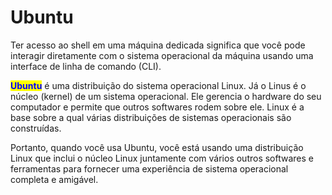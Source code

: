 # Ubuntu

Ter acesso ao shell em uma máquina dedicada significa que você pode interagir diretamente com o sistema operacional da máquina usando uma interface de linha de comando (CLI).

<mark style="color:blue;">**Ubuntu**</mark> é uma distribuição do sistema operacional Linux. Já o Linus é o núcleo (kernel) de um sistema operacional. Ele gerencia o hardware do seu computador e permite que outros softwares rodem sobre ele. Linux é a base sobre a qual várias distribuições de sistemas operacionais são construídas.

Portanto, quando você usa Ubuntu, você está usando uma distribuição Linux que inclui o núcleo Linux juntamente com vários outros softwares e ferramentas para fornecer uma experiência de sistema operacional completa e amigável.
